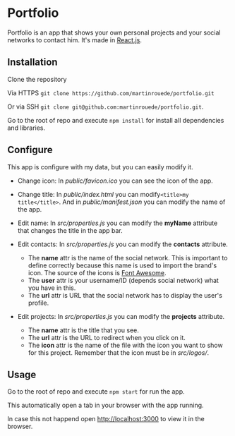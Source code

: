 # Portfolio

Portfolio is an app that shows your own personal projects and your social networks to contact him.
It's made in [React.js](https://reactjs.org/).

## Installation

Clone the repository

Via HTTPS `git clone https://github.com/martinrouede/portfolio.git`

Or via SSH `git clone git@github.com:martinrouede/portfolio.git`.

Go to the root of repo and execute `npm install` for install all dependencies and libraries.

## Configure

This app is configure with my data, but you can easily modify it.

* Change icon: In *public/favicon.ico* you can see the icon of the app.

* Change title: In *public/index.html* you can modify`<title>my title</title>`. And in *public/manifest.json* you can modify the name of the app.

* Edit name: In *src/properties.js* you can modify the **myName** attribute that changes the title in the app bar.

* Edit contacts: In *src/properties.js* you can modify the **contacts** attribute.
  * The **name** attr is the name of the social network. This is important to define correctly because this name is used to import the brand's icon. The source of the icons is [Font Awesome](https://fontawesome.com/).
  * The **user** attr is your username/ID (depends social network) what you have in this.
  * The **url** attr is URL that the social network has to display the user's profile.

* Edit projects: In *src/properties.js* you can modify the **projects** attribute.
  * The **name** attr is the title that you see.
  * The **url** attr is the URL to redirect when you click on it.
  * The **icon** attr is the name of the file with the icon you want to show for this project. Remember that the icon must be in *src/logos/*.

## Usage

Go to the root of repo and execute `npm start` for run the app.

This automatically open a tab in your browser with the app running.

In case this not happend  open [http://localhost:3000](http://localhost:3000) to view it in the browser.
